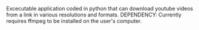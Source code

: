 Excecutable application coded in python that can download youtube videos from a link in various resolutions and formats.
DEPENDENCY: Currently requires ffmpeg to be installed on the user's computer.
